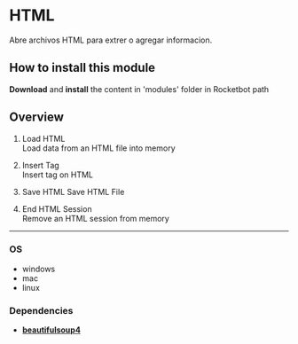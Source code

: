 



  # HTML
  
Abre archivos HTML para extrer o agregar informacion.  

## How to install this module
  
__Download__ and __install__ the content in 'modules' folder in Rocketbot path  



## Overview


1. Load HTML  
Load data from an HTML file into memory

2. Insert Tag  
Insert tag on HTML

3. Save HTML 
Save HTML File

4. End HTML Session  
Remove an HTML session from memory  



----
### OS

- windows
- mac
- linux

### Dependencies
- [**beautifulsoup4**](https://pypi.org/project/beautifulsoup4/)

